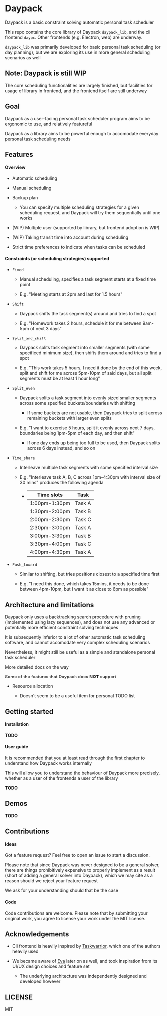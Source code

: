 # Daypack

Daypack is a basic constraint solving automatic personal task scheduler

This repo contains the core library of Daypack `daypack_lib`, and the cli frontend `daypc`.
Other frontends (e.g. Electron, web) are underway.

`daypack_lib` was primarily developed for basic personal task scheduling (or day planning),
but we are exploring its use in more general scheduling scenarios as well

## Note: Daypack is still WIP

The core scheduling functionalities are largely finished,
but facilities for usage of library in frontend, and the frontend itself
are still underway

## Goal

Daypack as a user-facing personal task scheduler program aims to be ergonomic to use, and relatively featureful

Daypack as a library aims to be powerful enough to accomodate everyday personal task scheduling needs

## Features

#### Overview

- Automatic scheduling

- Manual scheduling

- Backup plan

  - You can specify multiple scheduling strategies for a given scheduling request,
    and Daypack will try them sequentially until one works

- (WIP) Multiple user (supported by library, but frontend adoption is WIP)

- (WIP) Taking transit time into account during scheduling

- Strict time preferences to indicate when tasks can be scheduled

#### Constraints (or scheduling strategies) supported

- `Fixed`

  - Manual scheduling, specifies a task segment starts at a fixed time point

  - E.g. "Meeting starts at 2pm and last for 1.5 hours"

- `Shift`

  - Daypack shifts the task segment(s) around and tries to find a spot
  
  - E.g. "Homework takes 2 hours, schedule it for me between 9am-5pm of next 3 days"

- `Split_and_shift`

  - Daypack splits task segment into smaller segments (with some specificed minimum size),
    then shifts them around and tries to find a spot

  - E.g. "This work takes 5 hours, I need it done by the end of this week,
    split and shift for me across 5pm-10pm of said days, but all split segments must be at least 1 hour long"

- `Split_even`

  - Daypack splits a task segment into evenly sized smaller segments across some specified
    buckets/boundaries with shifting

    - If some buckets are not usable, then Daypack tries to split across remaining
      buckets with larger even splits

  - E.g. "I want to exercise 5 hours, split it evenly across next 7 days, boundaries
    being 1pm-5pm of each day, and then shift"

    - If one day ends up being too full to be used, then Daypack splits across 6 days instead,
      and so on

- `Time_share`

  - Interleave multiple task segments with some specified interval size

  - E.g. "Interleave task A, B, C across 1pm-4:30pm with interval size of 30 mins" produces
    the following agenda

    - | Time slots    | Task   |
      | ---           | ---    |
      | 1:00pm-1:30pm | Task A |
      | 1:30pm-2:00pm | Task B |
      | 2:00pm-2:30pm | Task C |
      | 2:30pm-3:00pm | Task A |
      | 3:00pm-3:30pm | Task B |
      | 3:30pm-4:00pm | Task C |
      | 4:00pm-4:30pm | Task A |

- `Push_toward`

  - Similar to shifting, but tries positions closest to a specified time first

  - E.g. "I need this done, which takes 15mins, it needs to be done between 4pm-10pm,
    but I want it as close to 6pm as possible"

## Architecture and limitations

Daypack only uses a backtracking search procedure with pruning (implemented using lazy sequences),
and does not use any advanced or potentially more efficient constraint solving techniques

It is subsequently inferior to a lot of other automatic task scheduling software,
and cannot accomodate very complex scheduling scenarios

Nevertheless, it might still be useful as a simple and standalone personal task scheduler

More detailed docs on the way

Some of the features that Daypack does __NOT__ support

- Resource allocation

  - Doesn't seem to be a useful item for personal TODO list

## Getting started

#### Installation

__TODO__

#### User guide

It is recommended that you at least read through the first chapter to understand how Daypack works internally

This will allow you to understand the behaviour of Daypack more precisely, whether as a user of the frontends
a user of the library

__TODO__

## Demos

__TODO__

## Contributions

#### Ideas

Got a feature request? Feel free to open an issue to start a discussion.

Please note that since Daypack was never designed to be a general solver, there
are things prohibitively expensive to properly implement as a result (short of
adding a general solver into Daypack),
which we may cite as a reason should we reject your feature request

We ask for your understanding should that be the case

#### Code

Code contributions are welcome. Please note that by submitting your original work, you agree to
license your work under the MIT license.

## Acknowledgements

- Cli frontend is heavily inspired by [Taskwarrior](https://taskwarrior.org/), which one of the authors heavily used

- We became aware of [Eva](https://github.com/Procrat/eva) later on as well, and took inspiration from its UI/UX design choices and feature set

  - The underlying architecture was independently designed and developed however

## LICENSE

MIT
